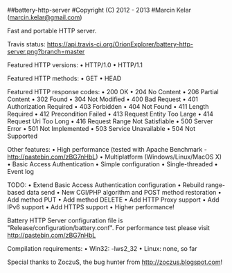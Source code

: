 ##battery-http-server
#Copyright (C) 2012 - 2013
#Marcin Kelar (marcin.kelar@gmail.com)

Fast and portable HTTP server.

Travis status: https://api.travis-ci.org/OrionExplorer/battery-http-server.png?branch=master

Featured HTTP versions:
• HTTP/1.0
• HTTP/1.1

Featured HTTP methods:
• GET
• HEAD

Featured HTTP response codes:
• 200 OK
• 204 No Content
• 206 Partial Content
• 302 Found
• 304 Not Modified
• 400 Bad Request
• 401 Authorization Required
• 403 Forbidden
• 404 Not Found
• 411 Length Required
• 412 Precondition Failed
• 413 Request Entity Too Large
• 414 Request Uri Too Long
• 416 Request Range Not Satisfiable
• 500 Server Error
• 501 Not Implemented
• 503 Service Unavailable
• 504 Not Supported

Other features:
• High performance (tested with Apache Benchmark - http://pastebin.com/zBG7nHbL)
• Multiplatform (Windows/Linux/MacOS X)
• Basic Access Authentication
• Simple configuration
• Single-threaded
• Event log

TODO:
• Extend Basic Access Authentication configuration
• Rebuild range-based data send
• New CGI/PHP algorithm and POST method restoration
• Add method PUT
• Add method DELETE
• Add HTTP Proxy support
• Add IPv6 support
• Add HTTPS support
• Higher performance!



Battery HTTP Server configuration file is  "Release/configuration/battery.conf".
For performance test please visit http://pastebin.com/zBG7nHbL

Compilation requirements:
	• Win32: -lws2_32
	• Linux: none, so far



Special thanks to ZoczuS, the bug hunter from http://zoczus.blogspot.com!
